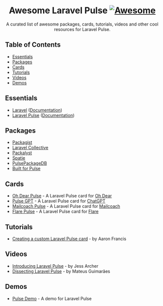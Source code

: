 <div align="center">

<!-- title -->

<!--lint ignore no-dead-urls-->

# Awesome Laravel Pulse [![Awesome](https://awesome.re/badge.svg)](https://awesome.re)

<!-- subtitle -->

A curated list of awesome packages, cards, tutorials, videos and other cool resources for Laravel Pulse.

</div>

<!-- TOC -->

## Table of Contents

- [Essentials](#essentials)
- [Packages](#packages)
- [Cards](#cards)
- [Tutorials](#tutorials)
- [Videos](#videos)
- [Demos](#demos)

## Essentials

* [Laravel](https://laravel.com) ([Documentation](https://laravel.com/docs))
* [Laravel Pulse](https://pulse.laravel.com/) ([Documentation](https://laravel.com/docs/10.x/pulse))

## Packages

* [Packagist](https://packagist.org/)
* [Laravel Collective](https://laravelcollective.com/)
* [Packalyst](http://packalyst.com/)
* [Spatie](https://spatie.be/en/opensource/laravel)
* [PulsePackageDB](https://pulsepackagedb.com/)
* [Built for Pulse](https://builtforpulse.com/)

## Cards

* [Oh Dear Pulse](https://github.com/ohdearapp/ohdear-pulse) - A Laravel Pulse card for [Oh Dear](https://ohdearapp.com/)
* [Pulse GPT](https://github.com/kurbanatabinen/pulsegpt) - A Laravel Pulse card for [ChatGPT](https://chat.openai.com/)
* [Mailcoach Pulse](https://github.com/spatie/mailcoach-pulse) - A Laravel Pulse card for [Mailcoach](https://mailcoach.app/)
* [Flare Pulse](https://github.com/spatie/flare-pulse) - A Laravel Pulse card for [Flare](https://flareapp.io/)

## Tutorials
* [Creating a custom Laravel Pulse card](https://aaronfrancis.com/2023/composer-outdated-laravel-pulse) - by Aaron Francis

## Videos
* [Introducing Laravel Pulse](https://www.youtube.com/watch?v=-9jV5ra5KB4) - by Jess Archer
* [Dissecting Laravel Pulse](https://www.youtube.com/watch?v=R9l_g32ph9c) - by Mateus Guimarães

## Demos

* [Pulse Demo](https://github.com/xuchunyang/pulse-demo) - A demo for Laravel Pulse